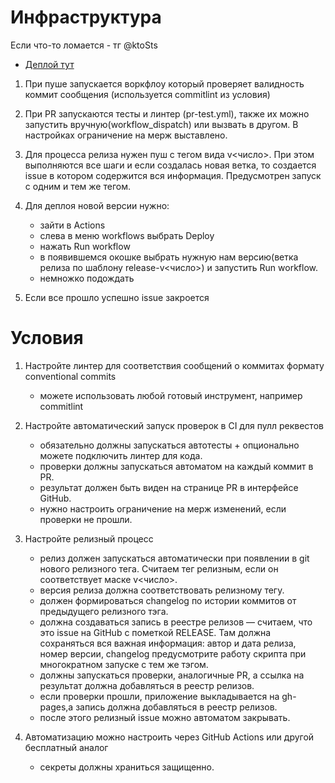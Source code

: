 # Инфраструктура

Если что-то ломается - тг @ktoSts

- [Деплой тут](https://kantikyang.github.io/infost/)

1. При пуше запускается воркфлоу который проверяет валидность коммит сообщения (используется commitlint из условия)

2. При PR запускаются тесты и линтер (pr-test.yml), также их можно запустить вручную(workflow_dispatch) или вызвать в другом. В настройках ограничение на мерж выставлено.

3. Для процесса релиза нужен пуш с тегом вида v<число>. При этом выполняются все шаги и если создалась новая ветка, то создается issue в котором содержится вся информация. Предусмотрен запуск с одним и тем же тегом.

4. Для деплоя новой версии нужно:

   - зайти в Actions
   - слева в меню workflows выбрать Deploy
   - нажать Run workflow
   - в появившемся окошке выбрать нужную нам версию(ветка релиза по шаблону release-v<число>) и запустить Run workflow.
   - немножко подождать

5. Если все прошло успешно issue закроется

# Условия

1. Настройте линтер для соответствия сообщений о коммитах формату conventional commits

   - можете использовать любой готовый инструмент, например commitlint

2. Настройте автоматический запуск проверок в CI для пулл реквестов

   - обязательно должны запускаться автотесты + опционально можете подключить линтер для кода.
   - проверки должны запускаться автоматом на каждый коммит в PR.
   - результат должен быть виден на странице PR в интерфейсе GitHub.
   - нужно настроить ограничение на мерж изменений, если проверки не прошли.

3. Настройте релизный процесс

   - релиз должен запускаться автоматически при появлении в git нового релизного тега. Считаем тег релизным, если он соответствует маске v<число>.
   - версия релиза должна соответствовать релизному тегу.
   - должен формироваться changelog по истории коммитов от предыдущего релизного тэга.
   - должна создаваться запись в реестре релизов — считаем, что это issue на GitHub с пометкой RELEASE. Там должна сохраняться вся важная информация: автор и дата релиза, номер версии, changelog предусмотрите работу скрипта при многократном запуске с тем же тэгом.
   - должны запускаться проверки, аналогичные PR, а ссылка на результат должна добавляться в реестр релизов.
   - если проверки прошли, приложение выкладывается на gh-pages,а запись должна добавляться в реестр релизов.
   - после этого релизный issue можно автоматом закрывать.

4. Автоматизацию можно настроить через GitHub Actions или другой бесплатный аналог
   - секреты должны храниться защищенно.
